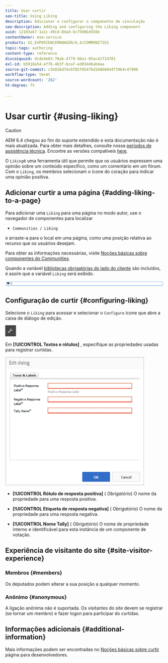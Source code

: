```yaml
---
title: Usar curtir
seo-title: Using Liking
description: Adicionar e configurar o componente de vinculação
seo-description: Adding and configuring the Liking component
uuid: 12103ab7-1a1c-49cd-8dad-6c7508b4550e
contentOwner: msm-service
products: SG_EXPERIENCEMANAGER/6.4/COMMUNITIES
topic-tags: authoring
content-type: reference
discoiquuid: dcde4e03-78ab-4779-96a1-05ac41f14701
exl-id: b5918a54-ef7b-4b3f-bca7-ed0344bab4aa
source-git-commit: c5b816d74c6f02f85476d16868844f39b4c47996
workflow-type: tm+mt
source-wordcount: '262'
ht-degree: 7%

---
```


# Usar curtir {#using-liking}

>[!CAUTION]
>
>AEM 6.4 chegou ao fim do suporte estendido e esta documentação não é mais atualizada. Para obter mais detalhes, consulte nossa [períodos de assistência técnica](https://helpx.adobe.com/br/support/programs/eol-matrix.html). Encontre as versões compatíveis [here](https://experienceleague.adobe.com/docs/).

O `Liking`é uma ferramenta útil que permite que os usuários expressem uma opinião sobre um conteúdo específico, como um comentário em um fórum. Com o `Liking`, os membros selecionam o ícone do coração para indicar uma opinião positiva.

## Adicionar curtir a uma página {#adding-liking-to-a-page}

Para adicionar uma `Liking` para uma página no modo autor, use o navegador de componentes para localizar

* `Communities / Liking`

e arraste-a para o local em uma página, como uma posição relativa ao recurso que os usuários desejam.

Para obter as informações necessárias, visite [Noções básicas sobre componentes do Communities](basics.md).

Quando a variável [bibliotecas obrigatórias do lado do cliente](essentials-liking.md#essentials-for-client-side) são incluídos, é assim que a variável `Liking` será exibido.

![chlimage_1-93](assets/chlimage_1-93.png)

## Configuração de curtir {#configuring-liking}

Selecione o `Liking` para acessar e selecionar o `Configure` ícone que abre a caixa de diálogo de edição.

![chlimage_1-94](assets/chlimage_1-94.png)

Em **[!UICONTROL Textos e rótulos]** , especifique as propriedades usadas para registrar curtidas.

![chlimage_1-95](assets/chlimage_1-95.png)

* **[!UICONTROL Rótulo de resposta positiva]**
(
*Obrigatório*) O nome da propriedade para uma resposta positiva.

* **[!UICONTROL Etiqueta de resposta negativa]**
(
*Obrigatório*) O nome da propriedade para uma resposta negativa.

* **[!UICONTROL Nome Tally]**
(
*Obrigatório*) O nome de propriedade interno e identificável para esta instância de um componente de votação.

## Experiência de visitante do site {#site-visitor-experience}

### Membros {#members}

Os deputados podem alterar a sua posição a qualquer momento.

### Anônimo {#anonymous}

A ligação anônima não é suportada. Os visitantes do site devem se registrar (se tornar um membro) e fazer logon para participar do curtidas.

## Informações adicionais {#additional-information}

Mais informações podem ser encontradas no [Noções básicas sobre curtir](essentials-liking.md) página para desenvolvedores.
